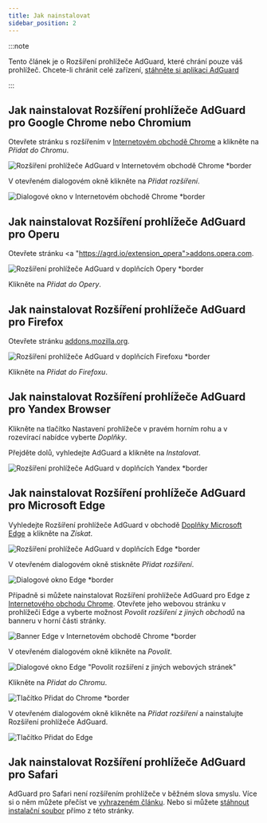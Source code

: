 ```yaml
---
title: Jak nainstalovat
sidebar_position: 2
---
```


:::note

Tento článek je o Rozšíření prohlížeče AdGuard, které chrání pouze váš prohlížeč. Chcete-li chránit celé zařízení, [stáhněte si aplikaci AdGuard](https://adguard.com/download.html?auto=true)

:::

## Jak nainstalovat Rozšíření prohlížeče AdGuard pro Google Chrome nebo Chromium

Otevřete stránku s rozšířením v [Internetovém obchodě Chrome](https://agrd.io/extension_chrome) a klikněte na _Přidat do Chromu_.

![Rozšíření prohlížeče AdGuard v Internetovém obchodě Chrome *border](https://cdn.adtidy.org/content/Kb/ad_blocker/browser_extension/ad_blocker_browser_extension_chrome.png)

V otevřeném dialogovém okně klikněte na _Přidat rozšíření_.

![Dialogové okno v Internetovém obchodě Chrome *border](https://cdn.adtidy.org/content/Kb/ad_blocker/browser_extension/ad_blocker_browser_extension_chrome1.png)

## Jak nainstalovat Rozšíření prohlížeče AdGuard pro Operu

Otevřete stránku <a "https://agrd.io/extension_opera">addons.opera.com</a>.

![Rozšíření prohlížeče AdGuard v doplňcích Opery *border](https://cdn.adtidy.org/content/Kb/ad_blocker/browser_extension/ad_blocker_browser_extension_opera.png)

Klikněte na _Přidat do Opery_.

## Jak nainstalovat Rozšíření prohlížeče AdGuard pro Firefox

Otevřete stránku [addons.mozilla.org](https://agrd.io/extension_firefox).

![Rozšíření prohlížeče AdGuard v doplňcích Firefoxu *border](https://cdn.adtidy.org/content/Kb/ad_blocker/browser_extension/ad_blocker_browser_extension_firefox.png)

Klikněte na _Přidat do Firefoxu_.

## Jak nainstalovat Rozšíření prohlížeče AdGuard pro Yandex Browser

Klikněte na tlačítko Nastavení prohlížeče v pravém horním rohu a v rozevírací nabídce vyberte _Doplňky_.

Přejděte dolů, vyhledejte AdGuard a klikněte na _Instalovat_.

![Rozšíření prohlížeče AdGuard v doplňcích Yandex *border](https://cdn.adtidy.org/content/Kb/ad_blocker/browser_extension/ad_blocker_browser_extension_yandex.png)

## Jak nainstalovat Rozšíření prohlížeče AdGuard pro Microsoft Edge

Vyhledejte Rozšíření prohlížeče AdGuard v obchodě [Doplňky Microsoft Edge](https://agrd.io/extension_edge) a klikněte na _Získat_.

![Rozšíření prohlížeče AdGuard v doplňcích Edge *border](https://cdn.adtidy.org/content/Kb/ad_blocker/browser_extension/ad_blocker_browser_extension_edge.png)

V otevřeném dialogovém okně stiskněte _Přidat rozšíření_.

![Dialogové okno Edge *border](https://cdn.adtidy.org/content/Kb/ad_blocker/browser_extension/ad_blocker_browser_extension_edge1.png)

Případně si můžete nainstalovat Rozšíření prohlížeče AdGuard pro Edge z [Internetového obchodu Chrome](https://agrd.io/extension_chrome). Otevřete jeho webovou stránku v prohlížeči Edge a vyberte možnost *Povolit rozšíření z jiných obchodů* na banneru v horní části stránky.

![Banner Edge v Internetovém obchodě Chrome *border](https://cdn.adtidy.org/content/Kb/ad_blocker/browser_extension/edge_banner.jpg)

V otevřeném dialogovém okně klikněte na *Povolit*.

![Dialogové okno Edge "Povolit rozšíření z jiných webových stránek"](https://cdn.adtidy.org/content/Kb/ad_blocker/browser_extension/allow_from_stores.jpg)

Klikněte na *Přidat do Chromu*.

![Tlačítko Přidat do Chrome *border](https://cdn.adtidy.org/content/Kb/ad_blocker/browser_extension/add_to_chrome.jpg)

V otevřeném dialogovém okně klikněte na *Přidat rozšíření* a nainstalujte Rozšíření prohlížeče AdGuard.

![Tlačítko Přidat do Edge](https://cdn.adtidy.org/content/Kb/ad_blocker/browser_extension/add_to_edge.jpg)


## Jak nainstalovat Rozšíření prohlížeče AdGuard pro Safari

AdGuard pro Safari není rozšířením prohlížeče v běžném slova smyslu. Více si o něm můžete přečíst ve [vyhrazeném článku](/adguard-for-safari/overview). Nebo si můžete [stáhnout instalační soubor](https://agrd.io/safari_release) přímo z této stránky.
